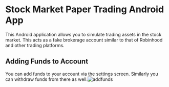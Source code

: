 # Stock Market Paper Trading Android App

This Android application allows you to simulate trading assets in the stock market. 
This acts as a fake brokerage account similar to that of Robinhood and other trading platforms.

## Adding Funds to Account
You can add funds to your account via the settings screen. Similarly you can withdraw funds from there as well.![addfunds](https://user-images.githubusercontent.com/47530918/128817762-093f31a5-ffbb-4f38-bb01-8d4158467cd0.jpg)


